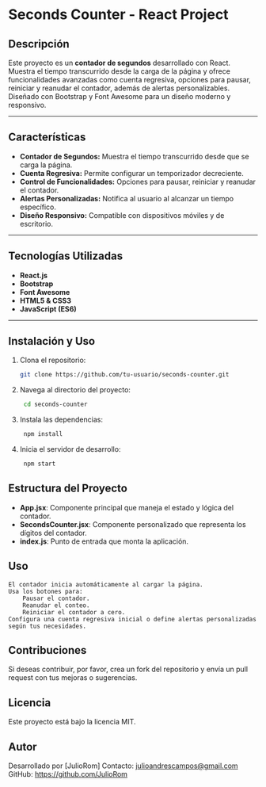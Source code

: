 # Seconds Counter - React Project

## Descripción

Este proyecto es un **contador de segundos** desarrollado con React. Muestra el tiempo transcurrido desde la carga de la página y ofrece funcionalidades avanzadas como cuenta regresiva, opciones para pausar, reiniciar y reanudar el contador, además de alertas personalizables. Diseñado con Bootstrap y Font Awesome para un diseño moderno y responsivo.

---

## Características

- **Contador de Segundos:** Muestra el tiempo transcurrido desde que se carga la página.
- **Cuenta Regresiva:** Permite configurar un temporizador decreciente.
- **Control de Funcionalidades:** Opciones para pausar, reiniciar y reanudar el contador.
- **Alertas Personalizadas:** Notifica al usuario al alcanzar un tiempo específico.
- **Diseño Responsivo:** Compatible con dispositivos móviles y de escritorio.

---

## Tecnologías Utilizadas

- **React.js**
- **Bootstrap**
- **Font Awesome**
- **HTML5 & CSS3**
- **JavaScript (ES6)**

---

## Instalación y Uso

1. Clona el repositorio:
   ```bash
   git clone https://github.com/tu-usuario/seconds-counter.git

2. Navega al directorio del proyecto:
   ```bash
    cd seconds-counter
3. Instala las dependencias:
   ```bash
    npm install
4. Inicia el servidor de desarrollo:
   ```bash
    npm start
## Estructura del Proyecto
- **App.jsx**: Componente principal que maneja el estado y lógica del contador.
- **SecondsCounter.jsx**: Componente personalizado que representa los dígitos del contador.
- **index.js**: Punto de entrada que monta la aplicación.

## Uso
    El contador inicia automáticamente al cargar la página.
    Usa los botones para:
        Pausar el contador.
        Reanudar el conteo.
        Reiniciar el contador a cero.
    Configura una cuenta regresiva inicial o define alertas personalizadas según tus necesidades.

## Contribuciones
Si deseas contribuir, por favor, crea un fork del repositorio y envía un pull request con tus mejoras o sugerencias.

## Licencia
Este proyecto está bajo la licencia MIT.

## Autor
Desarrollado por [JulioRom]
Contacto: julioandrescampos@gmail.com
GitHub: https://github.com/JulioRom





